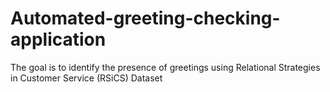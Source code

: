 # Automated-greeting-checking-application
The goal is to identify the presence of greetings using Relational Strategies in Customer Service (RSiCS) Dataset
